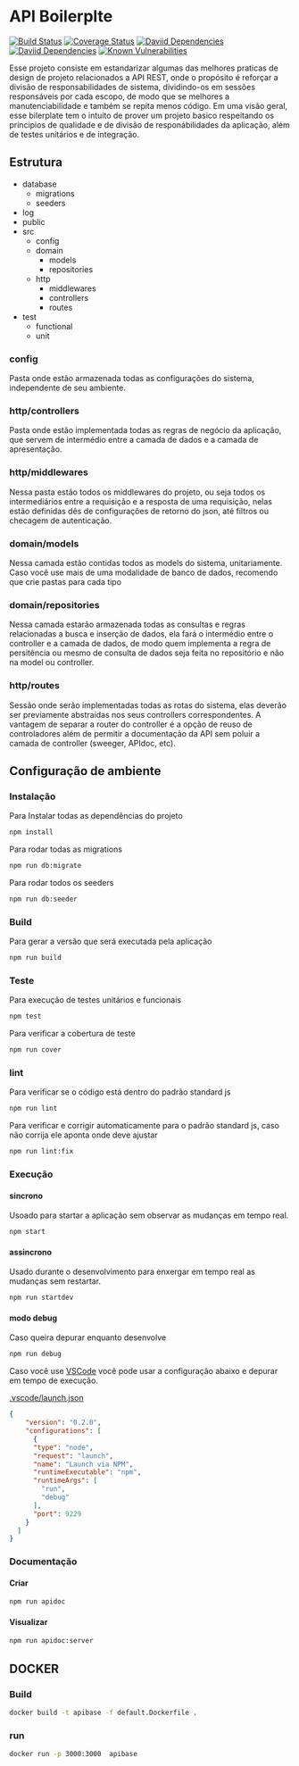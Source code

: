 # API Boilerplte
[![Build Status](https://travis-ci.org/gustavobeavis/apibasenode.svg?branch=master)](https://travis-ci.org/gustavobeavis/apibasenode)
[![Coverage Status](https://coveralls.io/repos/github/gustavobeavis/apibasenode/badge.svg?branch=master)](https://coveralls.io/github/gustavobeavis/apibasenode?branch=master)
[![Daviid Dependencies](https://david-dm.org/gustavobeavis/apibasenode.svg)](https://david-dm.org/gustavobeavis/apibasenode)
[![Daviid Dependencies](https://david-dm.org/gustavobeavis/apibasenode/dev-status.svg)](https://david-dm.org/gustavobeavis/apibasenode?type=dev)
[![Known Vulnerabilities](https://snyk.io/test/github/gustavobeavis/apibasenode/badge.svg?targetFile=package.json)](https://snyk.io/test/github/gustavobeavis/apibasenode?targetFile=package.json)

Esse projeto consiste em estandarizar algumas das melhores praticas de design de projeto relacionados a API REST, onde o propósito é reforçar a divisão de responsabilidades de sistema, dividindo-os em sessões responsáveis por cada escopo, de modo que se melhores a manutenciabilidade e também se repita menos código. Em uma visão geral, esse bilerplate tem o intuíto de prover um projeto basico respeitando os principios de qualidade e de divisão de responábilidades da aplicação, além de testes unitários e de integração.

## Estrutura

- database
    - migrations
    - seeders
- log
- public
- src
    - config
    - domain
        - models
        - repositories
    -  http
        - middlewares
        - controllers
        - routes
- test
    - functional
    - unit
    
### config
Pasta onde estão armazenada todas as configurações do sistema, independente de seu ambiente.

### http/controllers
Pasta onde estão implementada todas as regras de negócio da aplicação, que servem de intermédio entre a camada de dados e a camada de apresentação.

### http/middlewares
Nessa pasta estão todos os middlewares do projeto, ou seja todos os intermediários entre a requisição e a resposta de uma requisição, nelas estão definidas dês de configurações de retorno do json, até filtros ou checagem de autenticação.

### domain/models
Nessa camada estão contidas todos as models do sistema, unitariamente. Caso você use mais de uma modalidade de banco de dados, recomendo que crie pastas para cada tipo 

### domain/repositories
Nessa camada estarão armazenada todas as consultas e regras relacionadas a busca e inserção de dados, ela fará o intermédio entre o controller e a camada de dados, de modo quem implementa a regra de persitência ou mesmo de consulta de dados seja feita no repositório e não na model ou controller.

### http/routes
Sessão onde serão implementadas todas as rotas do sistema, elas deverão ser previamente abstraídas nos seus controllers correspondentes. A vantagem de separar a router do controller é a opção de reuso de controladores além de permitir a documentação da API sem poluir a camada de controller (sweeger, APIdoc, etc).

## Configuração de ambiente

### Instalação
Para Instalar todas as dependências do projeto

```bash
npm install
```

Para rodar todas as migrations
```bash
npm run db:migrate
```


Para rodar todos os seeders
```bash
npm run db:seeder
```

### Build
Para gerar a versão que será executada pela aplicação

```bash
npm run build
```

### Teste
Para execução de testes unitários e funcionais

```bash
npm test
```

Para verificar a cobertura de teste
```bash
npm run cover
```

### lint
Para verificar se o código está dentro do padrão standard js

```bash
npm run lint
```

Para verificar e corrigir automaticamente para o padrão standard js, caso não corrija ele aponta onde deve ajustar

```bash
npm run lint:fix
```

### Execução

#### sincrono
Usoado para startar a aplicação sem observar as mudanças em tempo real.

```bash
npm start
```

#### assincrono
Usado durante o desenvolvimento para enxergar em tempo real as mudanças sem restartar.

```bash
npm run startdev
```

#### modo debug
Caso queira depurar enquanto desenvolve

```bash
npm run debug
```

Caso você use [VSCode](https://code.visualstudio.com/docs/editor/debugging) você pode usar a configuração abaixo e depurar em tempo de execução.

[.vscode/launch.json](https://gist.github.com/gustavobeavis/c608dd0373776d4e4f25bbcb1f2a22de)
```json
{
    "version": "0.2.0",
    "configurations": [
      {
      "type": "node",
      "request": "launch",
      "name": "Launch via NPM",
      "runtimeExecutable": "npm",
      "runtimeArgs": [
        "run",
        "debug"
      ],
      "port": 9229
    }
  ]
}
```

### Documentação

#### Criar

```bash
npm run apidoc
```
#### Visualizar

```bash
npm run apidoc:server
```

## DOCKER

### Build
```bash
docker build -t apibase -f default.Dockerfile .
```

### run
```bash
docker run -p 3000:3000  apibase
```
